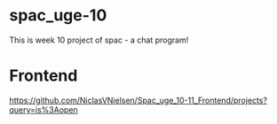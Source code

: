 # spac_uge-10
This is week 10 project of spac - a chat program!

# Frontend
https://github.com/NiclasVNielsen/Spac_uge_10-11_Frontend/projects?query=is%3Aopen
